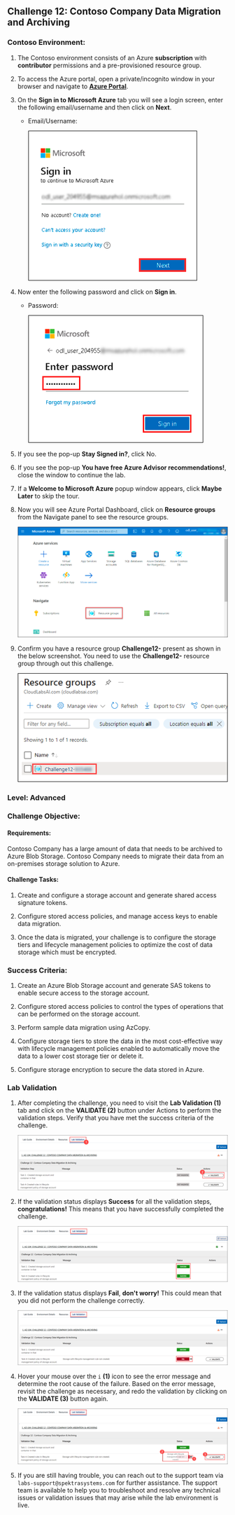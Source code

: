 ## Challenge 12: Contoso Company Data Migration and Archiving

### **Contoso Environment:** 

1. The Contoso environment consists of an Azure **subscription** with **contributor** permissions and a pre-provisioned resource group.

1. To access the Azure portal, open a private/incognito window in your browser and navigate to **[Azure Portal](https://portal.azure.com)**.

1. On the **Sign in to Microsoft Azure** tab you will see a login screen, enter the following email/username and then click on **Next**. 
   * Email/Username: <inject key="AzureAdUserEmail"></inject>
   
     ![](media/email1.png "Enter Email")
     
1. Now enter the following password and click on **Sign in**.
   * Password: <inject key="AzureAdUserPassword"></inject>
   
     ![](media/password2.png "Enter Password")
     
1. If you see the pop-up **Stay Signed in?**, click No.

1. If you see the pop-up **You have free Azure Advisor recommendations!**, close the window to continue the lab.

1. If a **Welcome to Microsoft Azure** popup window appears, click **Maybe Later** to skip the tour.
   
1. Now you will see Azure Portal Dashboard, click on **Resource groups** from the Navigate panel to see the resource groups.

    ![](media/select-rg.png "Resource groups")
   
1. Confirm you have a resource group **Challenge12-<inject key="DeploymentID" enableCopy="false"/>** present as shown in the below screenshot. You need to use the **Challenge12-<inject key="DeploymentID" enableCopy="false"/>** resource group through out this challenge.

    ![](media/Challenge12-rg.png "Resource groups")

### **Level:** Advanced 

### **Challenge Objective:**

#### Requirements:

Contoso Company has a large amount of data that needs to be archived to Azure Blob Storage. Contoso Company needs to migrate their data from an on-premises storage solution to Azure.

#### Challenge Tasks:

1. Create and configure a storage account and generate shared access signature tokens.

1. Configure stored access policies, and manage access keys to enable data migration.

1. Once the data is migrated, your challenge is to configure the storage tiers and lifecycle management policies to optimize the cost of data storage which must be encrypted.

### Success Criteria:

1. Create an Azure Blob Storage account and generate SAS tokens to enable secure access to the storage account.

1. Configure stored access policies to control the types of operations that can be performed on the storage account.

1. Perform sample data migration using AzCopy.

1. Configure storage tiers to store the data in the most cost-effective way with lifecycle management policies enabled to automatically move the data to a lower cost storage tier or delete it.

1. Configure storage encryption to secure the data stored in Azure.

### Lab Validation

1. After completing the challenge, you need to visit the **Lab Validation (1)** tab and click on the **VALIDATE (2)** button under Actions to perform the validation steps. Verify that you have met the success criteria of the challenge. 

    ![](media/Challenge12-v1.png "Validation")

1. If the validation status displays **Success** for all the validation steps, **congratulations!** This means that you have successfully completed the challenge. 

     ![](media/Challenge12-v2.png "Validation")
     
1. If the validation status displays **Fail**, **don't worry!** This could mean that you did not perform the challenge correctly.

     ![](media/Challenge12-v3.png "Validation")

1. Hover your mouse over the `i` **(1)** icon to see the error message and determine the root cause of the failure. Based on the error message, revisit the challenge as necessary, and redo the validation by clicking on the **VALIDATE (3)** button again.
      
     ![](media/Challenge12-v4.png "Validation") 

1. If you are still having trouble, you can reach out to the support team via `labs-support@spektrasystems.com` for further assistance. The support team is available to help you to troubleshoot and resolve any technical issues or validation issues that may arise while the lab environment is live.
